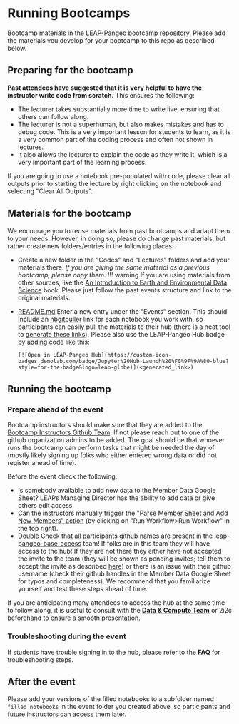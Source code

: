 # Running Bootcamps

Bootcamp materials in the [LEAP-Pangeo bootcamp repository](https://github.com/leap-stc/LEAP-bootcamps). Please add the materials you develop for your bootcamp to this repo as described below.

## Preparing for the bootcamp

**Past attendees have suggested that it is very helpful to have the instructor write code from scratch.**
This ensures the following:

- The lecturer takes substantially more time to write live, ensuring that others can follow along.
- The lecturer is not a superhuman, but also makes mistakes and has to debug code. This is a very important lesson for students to learn, as it is a very common part of the coding process and often not shown in lectures.
- It also allows the lecturer to explain the code as they write it, which is a very important part of the learning process.

If you are going to use a notebook pre-populated with code, please clear all outputs prior to starting the lecture by right clicking on the notebook and selecting "Clear All Outputs".

## Materials for the bootcamp

We encourage you to reuse materials from past bootcamps and adapt them to your needs. However, in doing so, please do change past materials, but rather create new folders/entries in the following places:

- Create a new folder in the "Codes" and "Lectures" folders and add your materials there. *If you are giving the same material as a previous bootcamp, please copy them.*
  !!! warning
  If you are using materials from other sources, like the [An Introduction to Earth and Environmental Data Science](https://earth-env-data-science.github.io/intro.html) book. Please just follow the past events structure and link to the original materials.

- [README.md](https://github.com/leap-stc/LEAP-bootcamps/README.md) Enter a new entry under the "Events" section. This should include an [nbgitpuller](https://nbgitpuller.readthedocs.io/en/latest/) link for each notebook you work with, so participants can easily pull the materials to their hub (there is a neat tool to [generate these links](https://nbgitpuller.readthedocs.io/en/latest/link.html)). Please also use the LEAP-Pangeo Hub badge by adding code like this:

  ```
  [![Open in LEAP-Pangeo Hub](https://custom-icon-badges.demolab.com/badge/Jupyter%20Hub-Launch%20%F0%9F%9A%80-blue?style=for-the-badge&logo=leap-globe)](<generated_link>) 
  ```

## Running the bootcamp

### Prepare ahead of the event

Bootcamp instructors should make sure that they are added to the [Bootcamp Instructors Github Team](https://github.com/orgs/leap-stc/teams/bootcamp-instructors). If not please reach out to one of the github organization admins to be added. The goal should be that whoever runs the bootcamp can perform tasks that might be needed the day of (mostly likely signing up folks who either entered wrong data or did not register ahead of time).

Before the event check the following:

- Is somebody available to add new data to the Member Data Google Sheet? LEAPs Managing Director has the ability to add data or give others edit access.
- Can the instructors manually trigger the ["Parse Member Sheet and Add New Members" action](https://github.com/leap-stc/member_management/actions/workflows/read_sheet.yaml) (by clicking on "Run Workflow>Run Workflow" in the top right).
- Double Check that all participants github names are present in the [leap-pangeo-base-access](https://github.com/orgs/leap-stc/teams/leap-pangeo-base-access) team! If folks are in this team they will have access to the hub! If they are not there they either have not accepted the invite to the team (they will be shown as pending invites; tell them to accept the invite as described [here](https://leap-stc.github.io/guides/faq.html#where-is-my-invite)) or there is an issue with their github username (check their github handles in the Member Data Google Sheet for typos and completeness). We recommend that you familiarize yourself and test these steps ahead of time.

If you are anticipating many attendees to access the hub at the same time to follow along, it is useful to consult with the **[Data & Compute Team](../../support/contact)** or 2i2c beforehand to ensure a smooth presentation.

### Troubleshooting during the event

If students have trouble signing in to the hub, please refer to the **FAQ** for troubleshooting steps.

## After the event

Please add your versions of the filled notebooks to a subfolder named `filled_notebooks` in the event folder you created above, so participants and future instructors can access them later.
